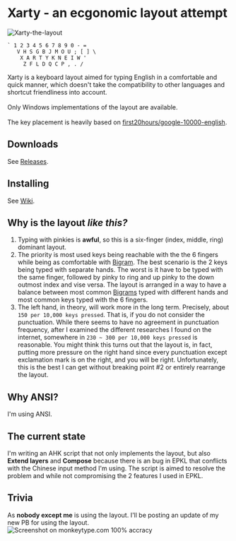 # Xarty - an ecgonomic layout attempt

![Xarty-the-layout](https://github.com/CarrieForle/xarty/assets/53133715/ec364811-a7a1-4aa1-abd5-59597699a80f)

```
` 1 2 3 4 5 6 7 8 9 0 - = 
   V H S G B J M O U ; [ ] \
    X A R T Y K N E I W '
     Z F L D Q C P , . /
```

Xarty is a keyboard layout aimed for typing English in a comfortable and quick manner, which doesn't take the compatibility to other languages and shortcut friendliness into account.<br>
<br>
Only Windows implementations of the layout are available.<br>
<br>
The key placement is heavily based on [first20hours/google-10000-english](https://github.com/first20hours/google-10000-english).

## Downloads

See [Releases](https://github.com/CarrieForle/xarty/releases).

## Installing

See [Wiki](https://github.com/CarrieForle/xarty/wiki/How-to-install).

## Why is the layout *like this?*

1. Typing with pinkies is **awful**, so this is a six-finger (index, middle, ring) dominant layout.
2. The priority is most used keys being reachable with the the 6 fingers while being as comfortable with [Bigram](https://en.wikipedia.org/wiki/Bigram). The best scenario is the 2 keys being typed with separate hands. The worst is it have to be typed with the same finger, followed by pinky to ring and up pinky to the down outmost index and vise versa. The layout is arranged in a way to have a balance between most common [Bigrams](https://en.wikipedia.org/wiki/Bigram) typed with different hands and most common keys typed with the 6 fingers.
3. The left hand, in theory, will work more in the long term. Precisely, about `150 per 10,000 keys pressed`. That is, if you do not consider the punctuation. While there seems to have no agreement in punctuation frequency, after I examined the different researches I found on the internet, somewhere in `230 ~ 300 per 10,000 keys pressed` is reasonable. You might think this turns out that the layout is, in fact, putting more pressure on the right hand since every punctuation except exclamation mark is on the right, and you will be right. Unfortunately, this is the best I can get without breaking point \#2 or entirely rearrange the layout.

## Why ANSI?

I'm using ANSI.

## The current state

I'm writing an AHK script that not only implements the layout, but also **Extend layers** and **Compose** because there is an bug in EPKL that conflicts with the Chinese input method I'm using. The script is aimed to resolve the problem and while not compromising the 2 features I used in EPKL.

## Trivia

As **nobody except me** is using the layout. I'll be posting an update of my new PB for using the layout.
![Screenshot on monkeytype.com 100% accracy](https://github.com/CarrieForle/xarty/assets/53133715/af8a6887-2be3-4c13-8599-af1610ae992b)
